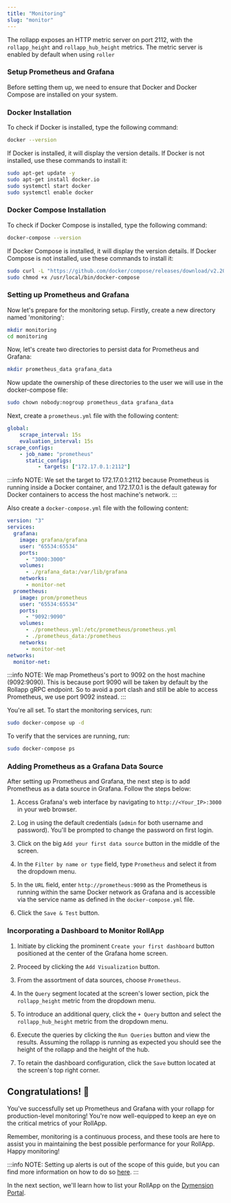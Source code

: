 ```yaml
---
title: "Monitoring"
slug: "monitor"
---
```


The rollapp exposes an HTTP metric server on port 2112, with the `rollapp_height` and `rollapp_hub_height` metrics.
The metric server is enabled by default when using `roller`

### Setup Prometheus and Grafana

Before setting them up, we need to ensure that Docker and Docker Compose are installed on your system.

### Docker Installation

To check if Docker is installed, type the following command:

```bash
docker --version
```

If Docker is installed, it will display the version details. If Docker is not installed, use these commands to install it:

```bash
sudo apt-get update -y
sudo apt-get install docker.io
sudo systemctl start docker
sudo systemctl enable docker
```

### Docker Compose Installation

To check if Docker Compose is installed, type the following command:

```bash
docker-compose --version
```

If Docker Compose is installed, it will display the version details. If Docker Compose is not installed, use these commands to install it:

```bash
sudo curl -L "https://github.com/docker/compose/releases/download/v2.20.2/docker-compose-$(uname -s)-$(uname -m)" -o /usr/local/bin/docker-compose
sudo chmod +x /usr/local/bin/docker-compose
```

### Setting up Prometheus and Grafana

Now let's prepare for the monitoring setup. Firstly, create a new directory named 'monitoring':

```bash
mkdir monitoring
cd monitoring
```

Now, let's create two directories to persist data for Prometheus and Grafana:

```bash
mkdir prometheus_data grafana_data
```

Now update the ownership of these directories to the user we will use in the docker-compose file:

```bash
sudo chown nobody:nogroup prometheus_data grafana_data
```

Next, create a `prometheus.yml` file with the following content:

```yml
global:
    scrape_interval: 15s
    evaluation_interval: 15s
scrape_configs:
    - job_name: "prometheus"
      static_configs:
          - targets: ["172.17.0.1:2112"]
```

:::info NOTE:
We set the target to 172.17.0.1:2112 because Prometheus is running inside a Docker container, and 172.17.0.1 is the default gateway for Docker containers to access the host machine's network.
:::

Also create a `docker-compose.yml` file with the following content:

```yml
version: "3"
services:
  grafana:
    image: grafana/grafana
    user: "65534:65534"
    ports:
      - "3000:3000"
    volumes:
      - ./grafana_data:/var/lib/grafana
    networks:
      - monitor-net
  prometheus:
    image: prom/prometheus
    user: "65534:65534"
    ports:
      - "9092:9090"
    volumes:
      - ./prometheus.yml:/etc/prometheus/prometheus.yml
      - ./prometheus_data:/prometheus
    networks:
      - monitor-net
networks:
  monitor-net:
```

:::info NOTE:
We map Prometheus's port to 9092 on the host machine (9092:9090). This is because port 9090 will be taken by default by the Rollapp gRPC endpoint. So to avoid a port clash and still be able to access Prometheus, we use port 9092 instead.
:::

You're all set. To start the monitoring services, run:

```bash
sudo docker-compose up -d
```

To verify that the services are running, run:

```bash
sudo docker-compose ps
```

### Adding Prometheus as a Grafana Data Source

After setting up Prometheus and Grafana, the next step is to add Prometheus as a data source in Grafana. Follow the steps below:

1. Access Grafana's web interface by navigating to `http://<Your_IP>:3000` in your web browser.

2. Log in using the default credentials (`admin` for both username and password). You'll be prompted to change the password on first login.

3. Click on the big `Add your first data source` button in the middle of the screen.

4. In the `Filter by name or type` field, type `Prometheus` and select it from the dropdown menu.

5. In the `URL` field, enter `http://prometheus:9090` as the Prometheus is running within the same Docker network as Grafana and is accessible via the service name as defined in the `docker-compose.yml` file.

6. Click the `Save & Test` button.

### Incorporating a Dashboard to Monitor RollApp

1. Initiate by clicking the prominent `Create your first dashboard` button positioned at the center of the Grafana home screen.

2. Proceed by clicking the `Add Visualization` button.

3. From the assortment of data sources, choose `Prometheus`.

4. In the `Query` segment located at the screen's lower section, pick the `rollapp_height` metric from the dropdown menu.

5. To introduce an additional query, click the `+ Query` button and select the `rollapp_hub_height` metric from the dropdown menu.

6. Execute the queries by clicking the `Run Queries` button and view the results. Assuming the rollapp is running as expected you should see the height of the rollapp and the height of the hub.

7. To retain the dashboard configuration, click the `Save` button located at the screen's top right corner.

## Congratulations! 🎉

You've successfully set up Prometheus and Grafana with your rollapp for production-level monitoring! You're now well-equipped to keep an eye on the critical metrics of your RollApp.

Remember, monitoring is a continuous process, and these tools are here to assist you in maintaining the best possible performance for your RollApp. Happy monitoring!

:::info NOTE:
Setting up alerts is out of the scope of this guide, but you can find more information on how to do so [here](https://prometheus.io/docs/alerting/latest/overview/).
:::

In the next section, we'll learn how to list your RollApp on the [Dymension Portal](https://portal.dymension.xyz).

